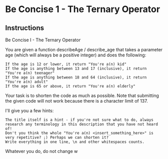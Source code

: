 # Be Concise 1 - The Ternary Operator 

## Instructions

Be Concise I - The Ternary Operator

You are given a function describeAge / describe_age that takes a parameter age (which will always be a positive integer) and does the following:

    If the age is 12 or lower, it return "You're a(n) kid"
    If the age is anything between 13 and 17 (inclusive), it return "You're a(n) teenager"
    If the age is anything between 18 and 64 (inclusive), it return "You're a(n) adult"
    If the age is 65 or above, it return "You're a(n) elderly"

Your task is to shorten the code as much as possible. Note that submitting the given code will not work because there is a character limit of 137.

I'll give you a few hints:

    The title itself is a hint - if you're not sure what to do, always research any terminology in this description that you have not heard of!
    Don't you think the whole "You're a(n) <insert_something_here>" is very repetitive? ;) Perhaps we can shorten it?
    Write everything in one line, \n and other whitespaces counts.

Whatever you do, do not change w